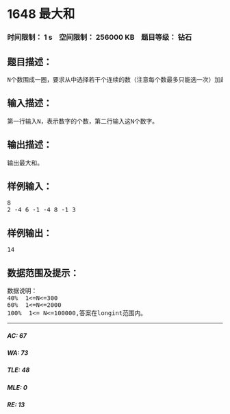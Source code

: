 # 1648 最大和   
### 时间限制： 1 s&nbsp;&nbsp;&nbsp;&nbsp;空间限制： 256000 KB&nbsp;&nbsp;&nbsp;&nbsp;题目等级： 钻石  
## 题目描述：  

<pre>
N个数围成一圈，要求从中选择若干个连续的数（注意每个数最多只能选一次）加起来，问能形成的最大的和。
</pre>
  
  
## 输入描述：  

<pre>
第一行输入N，表示数字的个数，第二行输入这N个数字。
</pre>
  
  
## 输出描述：  

<pre>
输出最大和。
</pre>
  
  
## 样例输入：  

<pre>
8
2 -4 6 -1 -4 8 -1 3
</pre>
  
  
## 样例输出：  

<pre>
14
</pre>
  
  
## 数据范围及提示：  

<pre>
数据说明：
40%  1<=N<=300
60%  1<=N<=2000
100%  1<= N<=100000,答案在longint范围内。
</pre>
  
  
***  

##### AC: 67  
##### WA: 73  
##### TLE: 48  
##### MLE: 0  
##### RE: 13  
